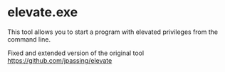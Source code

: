 elevate.exe
=======

This tool allows you to start a program with elevated privileges from the command line.

Fixed and extended version of the original tool https://github.com/jpassing/elevate
